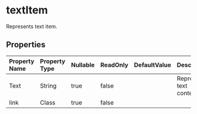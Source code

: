 # **textItem**

Represents text item. 

## **Properties**

| Property Name | Property Type | Nullable |  ReadOnly | DefaultValue | Description | 
| :- | :- | :- |:- |  :- | :- |
|Text|String|true|false |  |Represents text content.|
|link|Class|true|false |  ||

